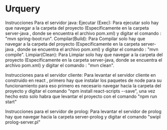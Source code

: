 # Urquery


Instrucciones Para el servidor java:
Ejecutar (Exec): Para ejecutar solo hay que navegar a la carpeta del proyecto 
(Especificamente en la carpeta server-java , donde se encuentra el archivo pom.xml) y digitar el comando :
"mvn spring-boot:run".
Compilar(Build): 
Para Compilar solo hay que navegar a la carpeta del proyecto 
(Especificamente en la carpeta server-java , donde se encuentra el archivo pom.xml) y digitar el comando :
"mvn compile".
Limpiar(Clean):
Para Limpiar solo hay que navegar a la carpeta del proyecto 
(Especificamente en la carpeta server-java, donde se encuentra el archivo pom.xml) y digitar el comando :
"mvn clean".

Instrucciones para el servidor cliente:
Para levantar el servidor cliente en construido en react , primero hay que
instalar los paquetes de node para su funcionamiento para eso primero es necesario navegar hacia la carpeta
del proyecto y digitar el comando "npm install react-scripts --save", una vez hecho esto solo habra que levantar
el proyecto con el comando 
"npm run start"


Instrucciones para el servidor de prolog:
Para levantar el servidor de prolog hay que navegar hacia la carpeta server-prolog y 
digitar el comando "swipl prolog-server.pl"
